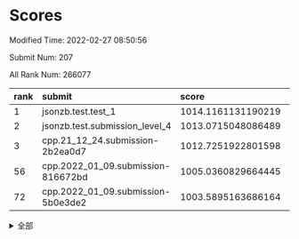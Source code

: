 # Scores

Modified Time: 2022-02-27 08:50:56

Submit Num: 207

All Rank Num: 266077

| rank |               submit               |       score        |       sigma        | pk_num |
| :--- | :--------------------------------- | :----------------- | :----------------- | :----- |
| 1    | jsonzb.test.test_1                 | 1014.1161131190219 | 0.8190626326955569 | 5139   |
| 2    | jsonzb.test.submission_level_4     | 1013.0715048086489 | 0.8157399686758788 | 5137   |
| 3    | cpp.21_12_24.submission-2b2ea0d7   | 1012.7251922801598 | 0.8038294094379724 | 5142   |
| 56   | cpp.2022_01_09.submission-816672bd | 1005.0360829664445 | 0.7173659979241083 | 5142   |
| 72   | cpp.2022_01_09.submission-5b0e3de2 | 1003.5895163686164 | 0.7090564340788963 | 5140   |


<details>
<summary>全部</summary>

| rank |                 submit                 |       score        |       sigma        | pk_num |
| :--- | :------------------------------------- | :----------------- | :----------------- | :----- |
| 1    | jsonzb.test.test_1                     | 1014.1161131190219 | 0.8190626326955569 | 5139   |
| 2    | jsonzb.test.submission_level_4         | 1013.0715048086489 | 0.8157399686758788 | 5137   |
| 3    | cpp.21_12_24.submission-2b2ea0d7       | 1012.7251922801598 | 0.8038294094379724 | 5142   |
| 4    | gobigger.level_3.submission_level_3_44 | 1012.0501924845411 | 0.777666442298413  | 5145   |
| 5    | gobigger.level_3.submission_level_3_19 | 1011.6244727114088 | 0.7733762580499601 | 5141   |
| 6    | gobigger.level_3.submission_level_3_4  | 1011.4335689943254 | 0.7702651375782169 | 5143   |
| 7    | gobigger.level_3.submission_level_3_38 | 1011.3054571093943 | 0.7753568849835649 | 5140   |
| 8    | gobigger.level_3.submission_level_3_15 | 1011.1938248997922 | 0.7754503000447973 | 5143   |
| 9    | gobigger.level_3.submission_level_3_25 | 1011.0643528830352 | 0.7885216212693779 | 5139   |
| 10   | gobigger.level_3.submission_level_3_22 | 1011.0402948517893 | 0.7942753510263523 | 5137   |
| 11   | gobigger.level_3.submission_level_3_21 | 1010.9048020118037 | 0.7511664624588343 | 5138   |
| 12   | gobigger.level_3.submission_level_3_36 | 1010.7686101907032 | 0.7514219751362831 | 5141   |
| 13   | gobigger.level_3.submission_level_3_34 | 1010.584168067371  | 0.7696063087044595 | 5140   |
| 14   | gobigger.level_3.submission_level_3_28 | 1010.5349770441635 | 0.7639588060470598 | 5144   |
| 15   | gobigger.level_3.submission_level_3_5  | 1010.5159767055011 | 0.7685559008806113 | 5140   |
| 16   | gobigger.level_3.submission_level_3_2  | 1010.4378982897493 | 0.7735795422642054 | 5143   |
| 17   | gobigger.level_3.submission_level_3_7  | 1010.3119154798547 | 0.7591301941637504 | 5139   |
| 18   | gobigger.level_3.submission_level_3_45 | 1010.2252635790436 | 0.7532938779292778 | 5142   |
| 19   | gobigger.level_3.submission_level_3_41 | 1010.2091298978632 | 0.7689678170946441 | 5138   |
| 20   | gobigger.level_3.submission_level_3_35 | 1010.1709038868297 | 0.7715766834322698 | 5143   |
| 21   | gobigger.level_3.submission_level_3_39 | 1010.1504104125513 | 0.7616251118612585 | 5142   |
| 22   | gobigger.level_3.submission_level_3_46 | 1010.1402489693729 | 0.7936292479206395 | 5141   |
| 23   | gobigger.level_3.submission_level_3_33 | 1010.1299124531254 | 0.745860012863068  | 5144   |
| 24   | gobigger.level_3.submission_level_3_1  | 1010.1050237763604 | 0.7516406798905688 | 5141   |
| 25   | gobigger.level_3.submission_level_3_23 | 1009.9632093483696 | 0.7382263626406853 | 5142   |
| 26   | gobigger.level_3.submission_level_3_17 | 1009.9154190813886 | 0.7470902222860041 | 5143   |
| 27   | gobigger.level_3.submission_level_3_27 | 1009.9031536634138 | 0.7588190332736401 | 5137   |
| 28   | gobigger.level_3.submission_level_3_29 | 1009.9012538286147 | 0.7749001770689562 | 5142   |
| 29   | gobigger.level_3.submission_level_3_14 | 1009.8653075470615 | 0.7383059487665343 | 5139   |
| 30   | gobigger.level_3.submission_level_3_6  | 1009.8253801861063 | 0.757644709371553  | 5139   |
| 31   | gobigger.level_3.submission_level_3_18 | 1009.7847163114255 | 0.7365042917062994 | 5140   |
| 32   | gobigger.level_3.submission_level_3_12 | 1009.7408434956002 | 0.7623789339680891 | 5144   |
| 33   | gobigger.level_3.submission_level_3_0  | 1009.7046370146892 | 0.739445321473014  | 5134   |
| 34   | gobigger.level_3.submission_level_3_37 | 1009.6912064619931 | 0.7502467164356018 | 5141   |
| 35   | gobigger.level_3.submission_level_3_43 | 1009.6775450973776 | 0.7365247048253691 | 5139   |
| 36   | gobigger.level_3.submission_level_3_42 | 1009.6742090791005 | 0.7342672364106645 | 5140   |
| 37   | gobigger.level_3.submission_level_3_8  | 1009.6718301263938 | 0.7692608514435804 | 5137   |
| 38   | gobigger.level_3.submission_level_3_9  | 1009.6697025603476 | 0.7498225839948779 | 5146   |
| 39   | gobigger.level_3.submission_level_3_24 | 1009.4809886615333 | 0.7438605294620935 | 5142   |
| 40   | gobigger.level_3.submission_level_3_31 | 1009.4048887982862 | 0.7412483101330781 | 5144   |
| 41   | gobigger.level_3.submission_level_3_16 | 1009.3918432184458 | 0.7476908158024252 | 5142   |
| 42   | gobigger.level_3.submission_level_3_26 | 1009.3803194668275 | 0.7517450452459533 | 5144   |
| 43   | gobigger.level_3.submission_level_3_20 | 1009.3624793489654 | 0.7493823619324328 | 5146   |
| 44   | gobigger.level_3.submission_level_3_13 | 1009.2979643390174 | 0.7576906617648745 | 5142   |
| 45   | gobigger.level_3.submission_level_3_32 | 1009.2640235883282 | 0.7553799493797055 | 5144   |
| 46   | gobigger.level_3.submission_level_3_10 | 1009.2532889053067 | 0.7560668376304658 | 5141   |
| 47   | gobigger.level_3.submission_level_3_3  | 1009.2450050492586 | 0.7410790174545488 | 5139   |
| 48   | gobigger.level_3.submission_level_3_48 | 1009.0819600480104 | 0.7493201316995491 | 5144   |
| 49   | gobigger.level_3.submission_level_3_40 | 1008.9808707900199 | 0.7550805888945966 | 5142   |
| 50   | gobigger.level_3.submission_level_3_47 | 1008.8169327666085 | 0.7319295506350723 | 5142   |
| 51   | gobigger.level_3.submission_level_3_30 | 1008.6333937324131 | 0.7332888365148331 | 5143   |
| 52   | gobigger.level_3.submission_level_3_49 | 1008.559551987617  | 0.7543358770646805 | 5138   |
| 53   | gobigger.level_3.submission_level_3_11 | 1007.7241534606104 | 0.759821083521174  | 5143   |
| 54   | gobigger.level_1.submission_level_1_5  | 1005.6063628247488 | 0.7242956045829871 | 5141   |
| 55   | gobigger.level_1.submission_level_1_1  | 1005.4023532738548 | 0.7163359891478768 | 5143   |
| 56   | cpp.2022_01_09.submission-816672bd     | 1005.0360829664445 | 0.7173659979241083 | 5142   |
| 57   | gobigger.level_1.submission_level_1_6  | 1004.800368743303  | 0.7191679640676301 | 5145   |
| 58   | gobigger.level_1.submission_level_1_42 | 1004.4518848345687 | 0.7262872447442175 | 5138   |
| 59   | gobigger.level_1.submission_level_1_16 | 1004.3740198722572 | 0.7205435280154574 | 5150   |
| 60   | gobigger.level_1.submission_level_1_34 | 1004.2170189789744 | 0.7241424127980468 | 5144   |
| 61   | gobigger.level_1.submission_level_1_0  | 1004.1851970696906 | 0.7161320563888537 | 5145   |
| 62   | gobigger.level_1.submission_level_1_29 | 1004.1638242181178 | 0.7162003723882067 | 5148   |
| 63   | gobigger.level_1.submission_level_1_13 | 1004.1499976457278 | 0.7208223094722405 | 5142   |
| 64   | gobigger.level_1.submission_level_1_47 | 1004.0973056494407 | 0.723688143831807  | 5137   |
| 65   | gobigger.level_1.submission_level_1_32 | 1004.0937681975684 | 0.7282468314571063 | 5143   |
| 66   | gobigger.level_1.submission_level_1_4  | 1003.8848360253279 | 0.720504860646344  | 5144   |
| 67   | gobigger.level_1.submission_level_1_48 | 1003.8656837084856 | 0.7180449029089299 | 5138   |
| 68   | gobigger.level_1.submission_level_1_7  | 1003.707854585337  | 0.7054807448150501 | 5144   |
| 69   | gobigger.level_1.submission_level_1_14 | 1003.6738070443498 | 0.7195385528326639 | 5138   |
| 70   | gobigger.level_1.submission_level_1_38 | 1003.671804552287  | 0.7181255405428046 | 5144   |
| 71   | gobigger.level_1.submission_level_1_40 | 1003.6217196007318 | 0.7233447694413256 | 5144   |
| 72   | cpp.2022_01_09.submission-5b0e3de2     | 1003.5895163686164 | 0.7090564340788963 | 5140   |
| 73   | gobigger.level_1.submission_level_1_37 | 1003.583959017683  | 0.7134318323081503 | 5146   |
| 74   | gobigger.level_1.submission_level_1_17 | 1003.5584047938278 | 0.7215316606792357 | 5143   |
| 75   | gobigger.level_1.submission_level_1_12 | 1003.5439570235792 | 0.7162236137176252 | 5145   |
| 76   | gobigger.level_1.submission_level_1_21 | 1003.5374714296171 | 0.7119837311458899 | 5138   |
| 77   | gobigger.level_1.submission_level_1_36 | 1003.3976518495854 | 0.7183062575379865 | 5142   |
| 78   | gobigger.level_1.submission_level_1_2  | 1003.3696706237187 | 0.7180141050438883 | 5140   |
| 79   | gobigger.level_1.submission_level_1_23 | 1003.2440123480083 | 0.7075907047974986 | 5142   |
| 80   | gobigger.level_1.submission_level_1_39 | 1003.2198740412672 | 0.7113787720430604 | 5142   |
| 81   | gobigger.level_1.submission_level_1_19 | 1003.2160070627078 | 0.7199698152205961 | 5143   |
| 82   | gobigger.level_1.submission_level_1_22 | 1003.1969421732123 | 0.7106901674372527 | 5138   |
| 83   | gobigger.level_1.submission_level_1_25 | 1003.1836725330779 | 0.7255901219116686 | 5146   |
| 84   | gobigger.level_1.submission_level_1_46 | 1002.9116500826914 | 0.7183145794499378 | 5136   |
| 85   | gobigger.level_1.submission_level_1_43 | 1002.9027186958854 | 0.7186353106009692 | 5144   |
| 86   | gobigger.level_1.submission_level_1_20 | 1002.8810233598589 | 0.7148902431038799 | 5140   |
| 87   | gobigger.level_1.submission_level_1_9  | 1002.8436653130163 | 0.7149334477665588 | 5143   |
| 88   | gobigger.level_1.submission_level_1_8  | 1002.8123362555915 | 0.7088762630428317 | 5139   |
| 89   | gobigger.level_1.submission_level_1_35 | 1002.8017131058532 | 0.718526484517508  | 5145   |
| 90   | gobigger.level_1.submission_level_1_3  | 1002.7100052264237 | 0.7173478479942653 | 5145   |
| 91   | gobigger.level_1.submission_level_1_33 | 1002.664315425293  | 0.7054747561833152 | 5146   |
| 92   | gobigger.level_1.submission_level_1_26 | 1002.6374724164195 | 0.7069416272831043 | 5142   |
| 93   | gobigger.level_1.submission_level_1_31 | 1002.6267117018218 | 0.7175864304329181 | 5145   |
| 94   | gobigger.level_1.submission_level_1_18 | 1002.6107658128655 | 0.7050173349346739 | 5148   |
| 95   | gobigger.level_1.submission_level_1_44 | 1002.467589748146  | 0.7191480162570407 | 5141   |
| 96   | gobigger.level_1.submission_level_1_11 | 1002.4594334458377 | 0.7123115467536918 | 5145   |
| 97   | gobigger.level_1.submission_level_1_49 | 1002.3976344888943 | 0.7124554604220973 | 5135   |
| 98   | gobigger.level_1.submission_level_1_30 | 1002.3674868976229 | 0.70588778353643   | 5137   |
| 99   | gobigger.level_1.submission_level_1_41 | 1002.3349374445876 | 0.7205415809737368 | 5139   |
| 100  | gobigger.level_1.submission_level_1_27 | 1002.2661694410949 | 0.7067860753069263 | 5145   |
| 101  | gobigger.level_1.submission_level_1_10 | 1002.2384432258135 | 0.7113623175269678 | 5147   |
| 102  | gobigger.level_1.submission_level_1_24 | 1002.1761035890266 | 0.7026462096641586 | 5143   |
| 103  | gobigger.level_1.submission_level_1_28 | 1002.1745335309514 | 0.7104418515986012 | 5140   |
| 104  | gobigger.level_1.submission_level_1_45 | 1002.1064862032125 | 0.7098893775729869 | 5146   |
| 105  | gobigger.level_1.submission_level_1_15 | 1001.2419422881962 | 0.7131233104568679 | 5143   |
| 106  | gobigger.random.submission_random_28   | 997.0767407405544  | 0.7131403461173869 | 5139   |
| 107  | gobigger.random.submission_random_0    | 996.9427983101391  | 0.7056192492551985 | 5137   |
| 108  | gobigger.random.submission_random_36   | 996.9281431648017  | 0.7045768479893251 | 5136   |
| 109  | gobigger.random.submission_random_35   | 996.8622866440437  | 0.7008713467399205 | 5145   |
| 110  | gobigger.random.submission_random_17   | 996.8373773312039  | 0.706555004825148  | 5140   |
| 111  | gobigger.random.submission_random_47   | 996.7982450399024  | 0.6969475987430173 | 5145   |
| 112  | gobigger.random.submission_random_32   | 996.6555891182868  | 0.7253138766971419 | 5145   |
| 113  | gobigger.random.submission_random_15   | 996.6164991696786  | 0.7029749652286772 | 5141   |
| 114  | gobigger.random.submission_random_34   | 996.5407763901338  | 0.7010872770173071 | 5141   |
| 115  | gobigger.random.submission_random_37   | 996.5039446031826  | 0.7028280004603703 | 5146   |
| 116  | gobigger.random.submission_random_38   | 996.4934130943045  | 0.7060212786924055 | 5142   |
| 117  | gobigger.random.submission_random_22   | 996.4456149721561  | 0.7091871288468374 | 5141   |
| 118  | gobigger.random.submission_random_26   | 996.4455673485356  | 0.7123126929858994 | 5144   |
| 119  | gobigger.random.submission_random_48   | 996.3337794608157  | 0.6997890117746274 | 5140   |
| 120  | gobigger.random.submission_random_4    | 996.3055188480506  | 0.6999731389923808 | 5142   |
| 121  | gobigger.random.submission_random_10   | 996.2910161904231  | 0.7129848745172793 | 5146   |
| 122  | gobigger.random.submission_random_14   | 996.2364955290536  | 0.7060450933633979 | 5143   |
| 123  | gobigger.random.submission_random_49   | 996.2355672687195  | 0.7068944986096236 | 5143   |
| 124  | gobigger.random.submission_random_23   | 996.0467600129023  | 0.7170753922316278 | 5143   |
| 125  | gobigger.random.submission_random_3    | 996.0364286071788  | 0.7038549912191515 | 5139   |
| 126  | gobigger.random.submission_random_9    | 995.9745127486123  | 0.7028666949079718 | 5142   |
| 127  | gobigger.random.submission_random_7    | 995.9724530123734  | 0.7050832746304257 | 5135   |
| 128  | gobigger.random.submission_random_27   | 995.8394087429198  | 0.704050726834606  | 5143   |
| 129  | gobigger.random.submission_random_45   | 995.7892700415265  | 0.7094416502740504 | 5141   |
| 130  | gobigger.random.submission_random_40   | 995.7747232601461  | 0.7266140914866795 | 5140   |
| 131  | gobigger.random.submission_random_18   | 995.7485837527603  | 0.7124358001566019 | 5142   |
| 132  | gobigger.random.submission_random_29   | 995.7165791733639  | 0.710085169388429  | 5140   |
| 133  | gobigger.random.submission_random_44   | 995.7142587199131  | 0.7188189707750472 | 5139   |
| 134  | gobigger.random.submission_random_46   | 995.7045254715883  | 0.7149077275024308 | 5146   |
| 135  | gobigger.random.submission_random_20   | 995.5953307654711  | 0.7149051696614606 | 5142   |
| 136  | gobigger.random.submission_random_12   | 995.5828132480685  | 0.7189850290361135 | 5140   |
| 137  | gobigger.random.submission_random_33   | 995.5821909421151  | 0.7242367725196306 | 5140   |
| 138  | gobigger.random.submission_random_5    | 995.5794652249324  | 0.7127698367501341 | 5143   |
| 139  | gobigger.random.submission_random_2    | 995.5487175960774  | 0.722182311090311  | 5141   |
| 140  | gobigger.random.submission_random_24   | 995.5392961238248  | 0.7158513444004796 | 5142   |
| 141  | gobigger.random.submission_random_13   | 995.5391974857845  | 0.7191472647714716 | 5143   |
| 142  | gobigger.random.submission_random_19   | 995.5123656919526  | 0.7019345666031043 | 5137   |
| 143  | gobigger.random.submission_random_1    | 995.4492014863614  | 0.7222719693593355 | 5142   |
| 144  | gobigger.random.submission_random_30   | 995.4027498545621  | 0.7090592091977943 | 5143   |
| 145  | gobigger.random.submission_random_6    | 995.3880112162998  | 0.7127476678368138 | 5145   |
| 146  | gobigger.random.submission_random_43   | 995.2847312208808  | 0.7268540411057184 | 5140   |
| 147  | gobigger.random.submission_random_41   | 995.2255558376047  | 0.7189659985400939 | 5141   |
| 148  | gobigger.random.submission_random_11   | 995.1936543353647  | 0.7049989107627496 | 5143   |
| 149  | gobigger.random.submission_random_21   | 995.1777511530051  | 0.7049919139313109 | 5140   |
| 150  | gobigger.random.submission_random_42   | 995.1751558432455  | 0.7154705657160031 | 5139   |
| 151  | gobigger.random.submission_random_16   | 995.030920643628   | 0.7208211667581487 | 5139   |
| 152  | gobigger.random.submission_random_31   | 994.7908255436188  | 0.7025129857189195 | 5142   |
| 153  | gobigger.random.submission_random_25   | 994.7602344524403  | 0.7211445405620516 | 5142   |
| 154  | gobigger.random.submission_random_8    | 994.69344404096    | 0.7164813921292779 | 5136   |
| 155  | gobigger.random.submission_random_39   | 994.6837222278967  | 0.7205727913380378 | 5142   |
| 156  | gobigger.level_2.submission_level_2_42 | 994.055064866988   | 0.7477726026292381 | 5140   |
| 157  | gobigger.level_2.submission_level_2_39 | 993.7653108338816  | 0.7535930547556353 | 5144   |
| 158  | gobigger.level_2.submission_level_2_19 | 993.656066860307   | 0.7311454122926712 | 5143   |
| 159  | gobigger.level_2.submission_level_2_30 | 993.6473500772616  | 0.7209383825225784 | 5139   |
| 160  | gobigger.level_2.submission_level_2_1  | 993.6242422497183  | 0.7301349890641161 | 5144   |
| 161  | gobigger.level_2.submission_level_2_48 | 993.5873167257199  | 0.7464483862814022 | 5143   |
| 162  | gobigger.level_2.submission_level_2_46 | 993.3492658292892  | 0.7337839563734572 | 5142   |
| 163  | gobigger.level_2.submission_level_2_37 | 993.2779653578749  | 0.7341665243912543 | 5143   |
| 164  | gobigger.level_2.submission_level_2_15 | 993.2638837123266  | 0.7395465622430969 | 5138   |
| 165  | gobigger.level_2.submission_level_2_13 | 993.0810673398548  | 0.7288007105852365 | 5142   |
| 166  | gobigger.level_2.submission_level_2_45 | 993.0220304257826  | 0.7329020932358727 | 5144   |
| 167  | gobigger.level_2.submission_level_2_43 | 992.9234730243725  | 0.7361081130941429 | 5143   |
| 168  | gobigger.level_2.submission_level_2_12 | 992.8768784728608  | 0.7431679544574414 | 5143   |
| 169  | gobigger.level_2.submission_level_2_32 | 992.8492121050408  | 0.731611710014959  | 5142   |
| 170  | gobigger.level_2.submission_level_2_0  | 992.7724270394629  | 0.7261904297395296 | 5144   |
| 171  | gobigger.level_2.submission_level_2_29 | 992.6967901693911  | 0.7372126089530734 | 5137   |
| 172  | gobigger.level_2.submission_level_2_4  | 992.6921772227838  | 0.7337896329992533 | 5142   |
| 173  | gobigger.level_2.submission_level_2_20 | 992.5383955411712  | 0.7448500674849019 | 5148   |
| 174  | gobigger.level_2.submission_level_2_28 | 992.3875047852356  | 0.7464769975902914 | 5137   |
| 175  | gobigger.level_2.submission_level_2_23 | 992.3786636574101  | 0.7607957673369691 | 5138   |
| 176  | gobigger.level_2.submission_level_2_34 | 992.37005727652    | 0.7485733185944725 | 5137   |
| 177  | gobigger.level_2.submission_level_2_24 | 992.3122202882093  | 0.7395944913779706 | 5144   |
| 178  | gobigger.level_2.submission_level_2_44 | 992.180770827512   | 0.729505205667696  | 5138   |
| 179  | gobigger.level_2.submission_level_2_21 | 992.1717760534502  | 0.7368316663693721 | 5140   |
| 180  | gobigger.level_2.submission_level_2_40 | 992.1549176247623  | 0.7270039660724362 | 5144   |
| 181  | gobigger.level_2.submission_level_2_41 | 992.1495094176557  | 0.7516952911317979 | 5145   |
| 182  | gobigger.level_2.submission_level_2_3  | 992.1485454046732  | 0.7443203394625807 | 5141   |
| 183  | gobigger.level_2.submission_level_2_5  | 992.0954118989742  | 0.7446408856820046 | 5141   |
| 184  | gobigger.level_2.submission_level_2_36 | 991.9785384423905  | 0.7665721158912686 | 5141   |
| 185  | gobigger.level_2.submission_level_2_14 | 991.9512552982922  | 0.7441247792799653 | 5145   |
| 186  | gobigger.level_2.submission_level_2_18 | 991.9415471737947  | 0.7473548051048384 | 5141   |
| 187  | gobigger.level_2.submission_level_2_9  | 991.7601890107735  | 0.766836801821576  | 5142   |
| 188  | gobigger.level_2.submission_level_2_7  | 991.7329530497534  | 0.7436026292943464 | 5144   |
| 189  | gobigger.level_2.submission_level_2_35 | 991.7240080497628  | 0.7376015613869612 | 5142   |
| 190  | gobigger.level_2.submission_level_2_38 | 991.5820803133942  | 0.7538676245818042 | 5142   |
| 191  | gobigger.level_2.submission_level_2_8  | 991.5391123806407  | 0.7696632586965346 | 5144   |
| 192  | gobigger.level_2.submission_level_2_26 | 991.5025226763921  | 0.7560896563582022 | 5140   |
| 193  | gobigger.level_2.submission_level_2_2  | 991.4876685193258  | 0.7534408346285377 | 5142   |
| 194  | gobigger.level_2.submission_level_2_25 | 991.4434727760771  | 0.7325442951617692 | 5142   |
| 195  | gobigger.level_2.submission_level_2_31 | 991.3550881610305  | 0.7529356508940244 | 5141   |
| 196  | gobigger.level_2.submission_level_2_17 | 991.3164648093218  | 0.7465295436475052 | 5145   |
| 197  | gobigger.level_2.submission_level_2_10 | 991.299200870607   | 0.7373704617109532 | 5141   |
| 198  | gobigger.level_2.submission_level_2_6  | 991.22037893177    | 0.7596744721196134 | 5145   |
| 199  | gobigger.level_2.submission_level_2_27 | 991.1482863293696  | 0.7451523956168179 | 5137   |
| 200  | gobigger.level_2.submission_level_2_11 | 991.1257588324974  | 0.7448800239673187 | 5144   |
| 201  | gobigger.level_2.submission_level_2_33 | 991.0135493541852  | 0.7470366762745467 | 5136   |
| 202  | gobigger.level_2.submission_level_2_22 | 990.988982376862   | 0.7425274782513056 | 5138   |
| 203  | gobigger.level_2.submission_level_2_16 | 990.8125922449485  | 0.7673271556226476 | 5138   |
| 204  | gobigger.level_2.submission_level_2_49 | 990.763528832785   | 0.7492791926481174 | 5137   |
| 205  | gobigger.level_2.submission_level_2_47 | 990.5046946057386  | 0.7800828902794146 | 5136   |
| 206  | gobigger.none.submission_none_0        | 978.327933242264   | 1.3006020040899569 | 5140   |
| 207  | gobigger.none.submission_none_1        | 976.1487898836192  | 1.4716772915770402 | 5144   |

</details>